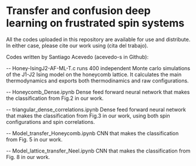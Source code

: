 # Transfer and confusion deep learning on frustrated spin systems

All the codes uploaded in this repository are available for use and distribute. In either case, please cite our work using  (cita del trabajo).


Codes written by Santiago Acevedo (acevedo-s in Github): 

-- Honey-IsingJ2-AF-ML-T.c runs 400 independent Monte carlo simulations of the J1-J2 Ising model on the honeycomb lattice. It calculates the main thermodynamics and exports both thermodinamics and raw configurations. 

-- Honeycomb_Dense.ipynb  Dense feed forward neural network that makes the classification from Fig.2 in our work.

-- triangular_dense_correlations.ipynb Dense feed forward neural network that makes the classification from Fig.3 in our work, using both spin configurations and spin correlations.

-- Model_transfer_Honeycomb.ipynb CNN that makes the classification from Fig. 5 in our work. 

-- Model_lattice_transfer_Neel.ipynb CNN that makes the classification from Fig. 8 in our work. 
